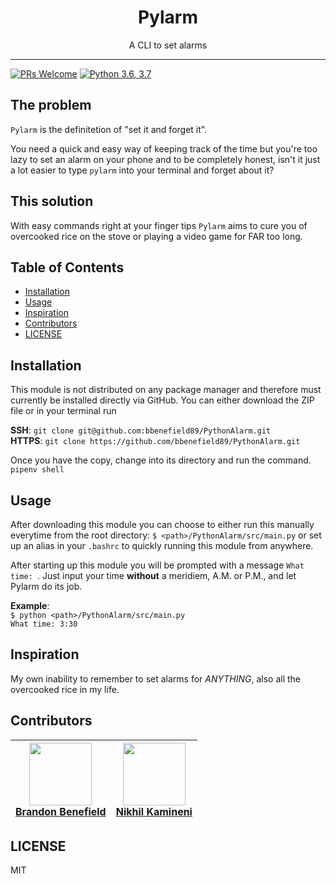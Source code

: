 <div align="center">
<h1>Pylarm</h1>

<p>A CLI to set alarms</p>
</div>

<hr />

[![PRs Welcome](https://img.shields.io/badge/PRs-welcome-brightgreen.svg?style=flat-square)](http://makeapullrequest.com) [![Python 3.6, 3.7](https://img.shields.io/badge/Python-3.7-blue.svg)](https://www.python.org/)

## The problem
`Pylarm` is the definitetion of "set it and forget it".

You need a quick and easy way of keeping track of the time but you're too lazy to set an alarm on your phone and to be completely honest, isn't it just a lot easier to type `pylarm` into your terminal and forget about it?


## This solution
With easy commands right at your finger tips `Pylarm` aims to cure you of overcooked rice on the stove or playing a video game for FAR too long.

## Table of Contents

<!-- START doctoc generated TOC please keep comment here to allow auto update -->
<!-- DON'T EDIT THIS SECTION, INSTEAD RE-RUN doctoc TO UPDATE -->

- [Installation](#installation)
- [Usage](#usage)
- [Inspiration](#inspiration)
- [Contributors](#contributors)
- [LICENSE](#license)

<!-- END doctoc generated TOC please keep comment here to allow auto update -->

## Installation
This module is not distributed on any package manager and therefore must currently be installed directly via GitHub. You can either download the ZIP file or in your terminal run

**SSH**: `git clone git@github.com:bbenefield89/PythonAlarm.git`  
**HTTPS**: `git clone https://github.com/bbenefield89/PythonAlarm.git`

Once you have the copy, change into its directory and run the command. `pipenv shell`

## Usage
After downloading this module you can choose to either run this manually everytime from the root directory: `$ <path>/PythonAlarm/src/main.py` or set up an alias in your `.bashrc` to quickly running this module from anywhere.

After starting up this module you will be prompted with a message `What time: `. Just input your time **without** a meridiem, A.M. or P.M., and let Pylarm do its job.

**Example**:  
`$ python <path>/PythonAlarm/src/main.py`  
`What time: 3:30`

<div style="display: none">
  **(Coming Soon)** After downloading this module simply navigate to the root directory of this module and run `python setup.py`. From now on, from any directory, you should be able to run `pylarm` to start the alarm.
</div>

## Inspiration
My own inability to remember to set alarms for *ANYTHING*, also all the overcooked rice in my life.

## Contributors
| [<img src="https://avatars0.githubusercontent.com/u/29239201?v=4" align="center" width=100><br><b>Brandon Benefield</b> ](https://github.com/bbenefield89) | [<img src="https://avatars3.githubusercontent.com/u/34255347?v=4" align="center" width=100><br><b>Nikhil Kamineni</b> ](https://github.com/nikhilkamineni) |
|------------------------------------------------------------------------------------------------------------------------------------------------------------|------------------------------------------------------------------------------------------------------------------------------------------------------------|

## LICENSE
MIT
